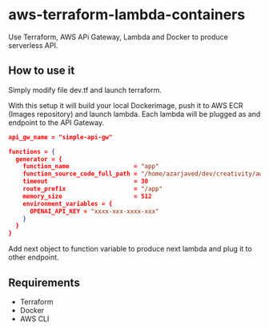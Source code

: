 # aws-terraform-lambda-containers

Use Terraform, AWS APi Gateway, Lambda and Docker to produce serverless API.

## How to use it

Simply modify file dev.tf and launch terraform.

With this setup it will build your local Dockerimage, push it to AWS ECR (Images repository) and launch lambda.
Each lambda will be plugged as and endpoint to the API Gateway.

```json
api_gw_name = "simple-api-gw"

functions = {
  generator = {
    function_name                  = "app"
    function_source_code_full_path = "/home/azarjaved/dev/creativity/aws-terraform-lambda-containers/source/app"
    timeout                        = 30
    route_prefix                   = "/app"
    memory_size                    = 512
    environment_variables = {
      OPENAI_API_KEY = "xxxx-xxx-xxxx-xxx"
    }
  }
}
```

Add next object to function variable to produce next lambda and plug it to other endpoint.

## Requirements

- Terraform
- Docker
- AWS CLI
